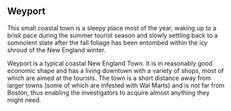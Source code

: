 ## Weyport

This small coastal town is a sleepy place most of the year, waking up to a brisk pace during the summer tourist season and slowly settling back to a somnolent state after the fall foliage has been entombed within the icy shroud of the New England winter.

Weyport is a typical coastal New England Town. It is in reasonably good economic shape and has a living downtown with a variety of shops, most of which are aimed at the tourists. The town is a short distance away from larger towns (some of which are infested with Wal Marts) and is not far from Boston, thus enabling the investigators to acquire almost anything they might need.
